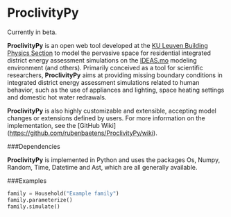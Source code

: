 ProclivityPy
============

Currently in beta.

**ProclivityPy** is an open web tool developed at the [KU Leuven Building Physics Section](http://bwk.kuleuven.be/bwf/) 
to model the pervasive space for residential integrated district energy assessment simulations on the
[IDEAS.mo](https://github.com/open-ideas) modeling environment (and others).
Primarily conceived as a tool for scientific researchers, **ProclivityPy** aims at providing missing boundary conditions
in integrated district energy assessment simulations related to human behavior, such as the use of appliances and 
lighting, space heating settings and domestic hot water redrawals.

**ProclivityPy** is also highly customizable and extensible, accepting model changes or extensions defined by users. 
For more information on the implementation, see the [GitHub Wiki]
(https://github.com/rubenbaetens/ProclivityPy/wiki).

###Dependencies

**ProclivityPy** is implemented in Python and uses the packages Os, Numpy, Random, Time, Datetime and Ast, which are
all generally available.

###Examples

```python
family = Household("Example family")
family.parameterize()
family.simulate()
```
